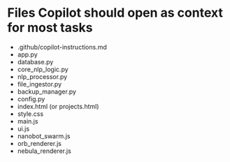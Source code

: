 # Files Copilot should open as context for most tasks

- .github/copilot-instructions.md
- app.py
- database.py
- core_nlp_logic.py
- nlp_processor.py
- file_ingestor.py
- backup_manager.py
- config.py
- index.html (or projects.html)
- style.css
- main.js
- ui.js
- nanobot_swarm.js
- orb_renderer.js
- nebula_renderer.js
